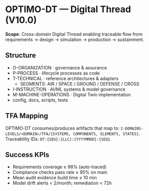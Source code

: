 # OPTIMO-DT — Digital Thread (V10.0)

**Scope**: Cross-domain Digital Thread enabling traceable flow from requirements → design → simulation → production → sustainment.

## Structure
- O-ORGANIZATION · governance & assurance
- P-PROCESS · lifecycle processes as code
- T-TECHNICAL · reference architectures & adapters
  - SEGMENTS: AIR / SPACE / GROUND / DEFENSE / CROSS
- I-INSTRUCTION · AI/ML systems & model governance
- M-MACHINE-OPERATIONS · Digital Twin implementation
- config, docs, scripts, tests

## TFA Mapping
OPTIMO-DT consumes/produces artifacts that map to:
`2-DOMAINS-LEVELS/<DOMAIN>/TFA/{SYSTEMS, COMPONENTS, ELEMENTS, STATES}`.
Traceability IDs: `DT:{SEG}:{LLC}:{YYYYMMDD}:{SEQ}`.

## Success KPIs
- Requirements coverage ≥ 98% (auto-traced)
- Compliance checks pass rate ≥ 95% on main
- Mean audit evidence build time ≤ 10 min
- Model drift alerts < 2/month; remediation < 72h